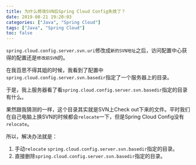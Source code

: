 ```yaml
---
title: 为什么修改SVN后Spring Cloud Config失效了？
date: 2019-08-21 19:20:03
categories: ["Java", "Spring Cloud"]
tags: ["Java", "Spring Cloud"]
toc: false
---
```


`spring.cloud.config.server.svn.uri`修改成`新的SVN地址`之后，访问配置中心获得的配置还是`修改前SVN`的。



在我百思不得其姐的时候，我看到了配置中`spring.cloud.config.server.svn.basedir`指定了一个服务器上的目录。



于是，我上服务器看了看`spring.cloud.config.server.svn.basedir`指定的目录有什么。



果然跟我猜测的一样，这个目录其实就是SVN上Check out下来的文件。平时我们在自己电脑上换SVN的时候都会`relocate`一下，但是Spring Cloud Config没有`relocate`。



所以，解决办法就是：

1. 手动`relocate` `spring.cloud.config.server.svn.basedir`指定的目录。
2. 直接删除`spring.cloud.config.server.svn.basedir`指定的目录。
